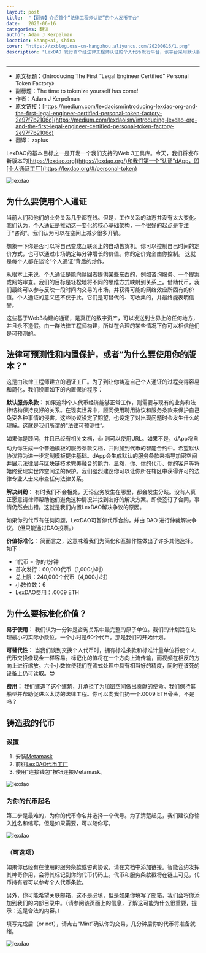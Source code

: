 ```yaml
---
layout: post
title:  "【翻译】介绍首个“法律工程师认证”的个人发币平台"
date:   2020-06-16
categories: 翻译
author: Adam J Kerpelman
location: ShangHai, China
cover: "https://zxblog.oss-cn-hangzhou.aliyuncs.com/20200616/1.png"
description: "LexDAO 发行首个经法律工程师认证的个人代币发行平台，该平台采用默认服务条款，该 dApp 会自动生成默认版的服务条款，发行人可基于该模版自定义条款，为加密空间的活动提供与现实世界同等的法律保护。LexDAO 还提供标准化价值，这可让个人易于使用并具有同质化特性，并附有争议解决方案，一旦发生任何纠纷，LexDAO 可暂停代币合约，并由 DAO 进行仲裁解决争议。"
---
```

---


* 原文标题：《Introducing The First “Legal Engineer Certified” Personal Token Factory》
* 副标题：The time to tokenize yourself has come!
* 作者：Adam J Kerpelman
* 原文链接：[https://medium.com/lexdaoism/introducing-lexdao-org-and-the-first-legal-engineer-certified-personal-token-factory-2e97f7b2106c](https://medium.com/lexdaoism/introducing-lexdao-org-and-the-first-legal-engineer-certified-personal-token-factory-2e97f7b2106c)
* 翻译：zxplus

LexDAO的基本目标之一是开发一个我们支持的Web 3工具库。今天，我们将发布新版本的[https://lexdao.org](https://lexdao.org/)和我们第一个“认证”dApp，即[个人通证工厂](https://lexdao.org/#/personal-token)

![lexdao](https://zxblog.oss-cn-hangzhou.aliyuncs.com/20200616/2.png)

## 为什么要使用个人通证
当前人们和他们的业务关系几乎都在线。但是，工作关系的动态并没有太大变化。我们认为，个人通证是推动这一变化的核心基础架构，一个很好的起点是专注于“咨询”。我们认为可以在空间上减少很多开销。

想象一下你是否可以将自己变成互联网上的自动售货机。你可以控制自己时间的定价方式，也可以通过市场确定每分钟增长的价值。你的定价完全由你控制。
这就是每个人都在谈论“个人通证”背后的炒作。

从根本上来说，个人通证是能向赎回者提供某些东西的，例如咨询服务、一个提案或网站审查。我们的目标是轻松地将不同的思维方式映射到关系上。借助代币，我们最终可以参与反映一段时间内交易的市场，并获得可能的网络效应所固有的价值。个人通证的意义还不仅于此。它们是可替代的、可收集的，并最终能表明信誉。

这些基于Web3构建的通证，是真正的数字资产，可以发送到世界上的任何地方，并且永不造假。由一群法律工程师构建，所以在合理的某些情况下你可以相信他们是可预测的。

## 法律可预测性和内置保护，或者“为什么要使用你的版本？”
这是由法律工程师建立的通证工厂。为了到让你铸造自己个人通证的过程变得容易和简化，我们设置如下的内置保护程序：

**默认服务条款：** 如果这种个人代币经济能够正常工作，则需要与现有的业务和法律结构保持良好的关系。在现实世界中，顾问使用聘用协议和服务条款来保护自己免受各种事情的侵害。这些协议设定了期望，也设定了对出现问题时会发生什么的理解。这就是我们所谓的“法律可预测性”。

如果你是顾问，并且已经有相关文档，👍 则可以使用URL。如果不是，dApp将自动为你生成一个普通模板的服务条款文档，并附加到代币的智能合约中。希望默认协议将为进一步定制模板提供基础。dApp会生成默认的服务条款来指导加密空间并展示法律层与区块链技术完美融合的能力。显然，你、你的代币、你的客户等将始终受现实世界空间法的保护。我们强烈建议你可以让你所在辖区中获得许可的法律专业人士来审查任何法律关系。

**解决纠纷：** 有时我们不会相处，无论业务发生在哪里，都会发生分歧。没有人真正愿意请律师帮助他们避免这种情况并找到友好的解决方案。即使签订了合同，事情仍然会出错。这就是我们内置LexDAO解决争议的原因。

如果你的代币有任何问题，LexDAO可暂停代币合约，并由 DAO 进行仲裁解决争议。（但只能通过DAO投票。）

**价值标准化：** 简而言之，这意味着我们为简化和互操作性做出了许多其他选择。如下：
- 1代币 = 你的1分钟
- 首次发行：60,000代币（1,000小时）
- 总上限：240,000个代币（4,000小时）
- 小数位数：6
- LexDAO费用：.0009 ETH

## 为什么要标准化价值？
**易于使用：** 我们认为一分钟是咨询关系中最完整的原子单位。我们的计划旨在处理最小的实际小数位。一个小时是60个代币。那是我们的开始计划。

**可替代性：** 当我们谈到交换个人代币时，拥有标准条款和标准计量单位将使个人代币交换像现金一样容易。标记化的值将在一个方向上流传输，而视频在相反的方向上进行缩放。六个小数位使我们在流式处理中具有相当好的精度，同时在该死的设备上仍可读取。😎

**费用：** 我们建造了这个建筑，并承担了为加密空间做出贡献的使命。我们保持其船型并帮助促进以太坊的法律工程。你可以向我们扔一个.0009 ETH骨头，不是吗？

## 铸造我的代币
### 设置
1. 安装[Metamask](https://metamask.io/download.html)
2. 前往[LexDAO代币工厂](https://lexdao.org/#/personal-token)
3. 使用“连接钱包”按钮连接Metamask。

![lexdao](https://zxblog.oss-cn-hangzhou.aliyuncs.com/20200616/3.png)

### 为你的代币起名
第二步是最难的，为你的代币命名并选择一个代号。为了清楚起见，我们建议你输入姓名和缩写。但是如果需要，可以随你写。

![lexdao](https://zxblog.oss-cn-hangzhou.aliyuncs.com/20200616/4.png)


### （可选项）
如果你已经有在使用的服务条款或咨询协议，请在文档中添加链接。智能合约发挥其神奇作用，会将其标记到你的代币代码上。代币和服务条款戳将在链上可见，代币持有者可以参考个人代币条款。

另外，你可能希望关联邮箱，这不是必填，但是如果你填写了邮箱，我们会将你添加到我们的内部目录中。（请参阅该页面上的信息，了解这可能为什么很重要，提示：这是合法的内容。）

填写完成后（or not），请点击“Mint”确认你的交易，几分钟后你的代币将准备就绪。

![lexdao](https://zxblog.oss-cn-hangzhou.aliyuncs.com/20200616/5.png)



